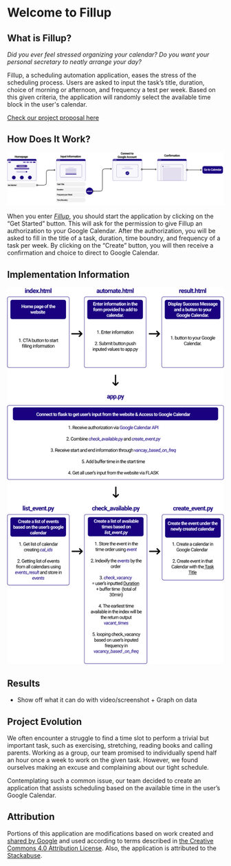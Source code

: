 # Welcome to Fillup

## What is Fillup?

*Did you ever feel stressed organizing your calendar? Do you want your personal secretary to neatly arrange your day?*

Fillup, a scheduling automation application, eases the stress of the scheduling process. Users are asked to input the task’s title, duration, choice of morning or afternoon, and frequency a test per week. Based on this given criteria, the application will randomly select the available time block in the user's calendar. 

[Check our project proposal here](proposal.md)

## How Does It Work?

<img src="static/images/user-flow.png" alt="image">

When you enter [*Fillup*](http://tryfillup.herokuapp.com/), you should start the application by clicking on the “Get Started” button. This will ask for the permission to give Fillup an authorization to your Google Calendar. After the authorization, you will be asked to fill in the title of a task, duration, time boundry, and frequency of a task per week. By clicking on the “Create” button, you will then receive a confirmation and choice to direct to Google Calendar. 


## Implementation Information 

<img src="static/images/app-arch.png" alt="image">

## Results 

- Show off what it can do with video/screenshot + Graph on data 

## Project Evolution

We often encounter a struggle to find a time slot to perform a trivial but important task, such as exercising, stretching, reading books and calling parents. Working as a group, our team promised to individually spend half an hour once a week to work on the given task. However, we found ourselves making an excuse and complaining about our tight schedule. 

Contemplating such a common issue, our team decided to create an application that assists scheduling based on the available time in the user’s Google Calendar. 


## Attribution

Portions of this application are modifications based on work created and [shared by Google](https://developers.google.com/terms/site-policies) and used according to terms described in [the Creative Commons 4.0 Attribution License](https://creativecommons.org/licenses/by/4.0/). Also, the application is attributed to the [Stackabuse](https://stackabuse.com/deploying-a-flask-application-to-heroku/).

